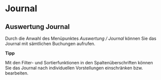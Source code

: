 # Journal

## Auswertung Journal


Durch die Anwahl des Menüpunktes *Auswertung / Journal* können Sie das Journal mit sämtlichen Buchungen aufrufen.


**Tipp**

Mit den Filter- und Sortierfunktionen in den Spaltenüberschriften können Sie das Journal nach individuellen Vorstellungen einschränken bzw. bearbeiten.
